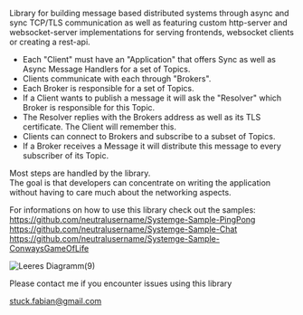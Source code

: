 Library for building message based distributed systems through async and sync TCP/TLS communication as well as featuring custom http-server and websocket-server implementations for serving frontends, websocket clients or creating a rest-api.  
  
- Each "Client" must have an "Application" that offers Sync as well as Async Message Handlers for a set of Topics.  
- Clients communicate with each through "Brokers".  
- Each Broker is responsible for a set of Topics.  
- If a Client wants to publish a message it will ask the "Resolver" which Broker is responsible for this Topic.  
- The Resolver replies with the Brokers address as well as its TLS certificate. The Client will remember this.  
- Clients can connect to Brokers and subscribe to a subset of Topics.  
- If a Broker receives a Message it will distribute this message to every subscriber of its Topic.

Most steps are handled by the library.  
The goal is that developers can concentrate on writing the application without having to care much about the networking aspects.  

For informations on how to use this library check out the samples:  
https://github.com/neutralusername/Systemge-Sample-PingPong  
https://github.com/neutralusername/Systemge-Sample-Chat  
https://github.com/neutralusername/Systemge-Sample-ConwaysGameOfLife  
  
![Leeres Diagramm(9)](https://github.com/neutralusername/Systemge/assets/39095721/0a0d9b5e-d0b0-435f-a7f4-9a01bca3ba46)

Please contact me if you encounter issues using this library

stuck.fabian@gmail.com
